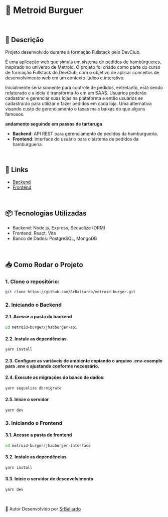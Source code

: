 # 🍔 Metroid Burguer

<br>

## 📜 Descrição
Projeto desenvolvido durante a formação Fullstack pelo DevClub.

É uma aplicação web que simula um sistema de pedidos de hambúrgueres, inspirado no universo de Metroid. O projeto foi criado como parte do curso de formação Fullstack do DevClub, com o objetivo de aplicar conceitos de desenvolvimento web em um contexto lúdico e interativo.

Inicialmente seria somente para controle de pedidos, entretanto, está sendo refatorado e a ideia é transformá-lo em um SAAS. Usuários poderão cadastrar e gerenciar suas lojas na plataforma e então usuários se cadastrarão para utilizar e fazer pedidos em cada loja. Uma alternativa visando custo de gerenciamento e taxas mais baixas do que alguns famosos.

**andamento seguindo em passos de tartaruga**

- **Backend**: API REST para gerenciamento de pedidos da hamburgueria.
- **Frontend**: Interface do usuário para o sistema de pedidos da hamburgueria.

<br>

## 🔗 Links

- <a href="https://github.com/SrBaliardo/metroid-burger.git/tree/main/jhabburger-api">Backend</a>
- <a href="https://github.com/SrBaliardo/metroid-burger.git/tree/main/jhabburger-interface">Frontend</a>

<br>

## 📦 Tecnologias Utilizadas

- Backend: Node.js, Express, Sequelize (ORM)
- Frontend: React, Vite
- Banco de Dados: PostgreSQL, MongoDB

<br>

## 📥 Como Rodar o Projeto

### 1. Clone o repositório:
  ```bash
  git clone https://github.com/SrBaliardo/metroid-burger.git
  ```

### 2. Iniciando o Backend

#### 2.1. Acesse a pasta do backend
  ```bash
  cd metroid-burger/jhabburger-api
  ```
  
  #### 2.2. Instale as dependências
   ```bash
  yarn install
  ```

  #### 2.3. Configure as variáveis de ambiente copiando o arquivo .env-example para .env e ajustando conforme necessário.

  #### 2.4. Execute as migrações do banco de dados:
  ```bash
  yarn sequelize db:migrate
  ```
  
  #### 2.5. Inicie o servidor
   ```bash
  yarn dev
  ```

### 3. Iniciando o Frontend

  #### 3.1. Acesse a pasta do frontend
  ```bash
  cd metroid-burger/jhabburger-interface
  ```
  
  #### 3.2. Instale as dependências
   ```bash
  yarn install
  ```
  
  #### 3.3. Inicie o servidor de desenvolvimento
   ```bash
  yarn dev
   ```

<br>

🤝 Autor
Desenvolvido por <a href="https://github.com/SrBaliardo">SrBaliardo</a>

